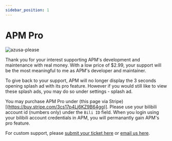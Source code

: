 ```yaml
---
sidebar_position: 1
---
```


# APM Pro

![azusa-please](pathname://https://img.nga.178.com/attachments/mon_202201/31/-zue37Q2p-ixpkXsZ7tT3cS9y-af.gif)

Thank you for your interest supporting APM's development and maintenance with real money. With a low price of $2.99, your support will be the most meaningful to me as APM's developer and maintainer.

To give back to your support, APM will no longer display the 3 seconds opening splash ad with its pro feature. However if you would still like to view these splash ads, you may do so under settings - splash ad.

You may purchase APM Pro under (this page via Stripe)[(https://buy.stripe.com/3cs17p4Lj6KZ9B64gg)]. Please use your bilibili account id (numbers only) under the `Bili ID` field. When you login using your bilibili account credentials in APM, you will permanantly gain APM's pro feature.

For custom support, please [submit your ticket here](https://github.com/lovegaoshi/azusa-player-mobile/issues) or [email us here](mailto:nox.play-contact@yahoo.com).
